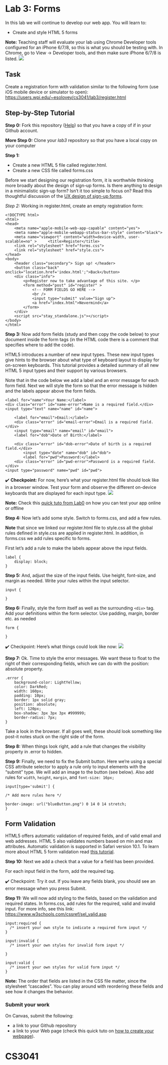 
# Lab 3:  Forms

In this lab we will continue to develop our web app. You will learn to:

- Create and style HTML 5 forms

**Note:** Teaching staff will evaluate your lab using Chrome Developer tools configured for an iPhone 6/7/8, so this is what you should be testing with. In Chrome, go to View -> Developer tools, and then make sure iPhone 6/7/8 is listed.
![](https://github.com/cs3041-hci-D20/lab3/blob/master/img/image1.png)

## Task

Create a registration form with validation similar to the following form (use iOS mobile device or simulator to open):
https://users.wpi.edu/~esolovey/cs3041/lab3/register.html

## Step-by-Step Tutorial

**Step 0:** Fork this repository ([Help](https://help.github.com/en/github/getting-started-with-github/fork-a-repo)) so that you have a copy of if in your Github account. 

**More Step 0:** Clone your *lab3* repository so that you have a local copy on your computer

**Step 1:** 
- Create a new HTML 5 file called register.html. 
- Create a new CSS file called forms.css

Before we start designing our registration form, it is worthwhile thinking more broadly about the design of sign-up forms. Is there anything to design in a minimalistic sign-up form? Isn’t it too simple to focus on? Read this thoughtful discussion of the [UX design of sign-up forms](https://designmodo.com/ux-sign-up-form/).
 
*Step 2:* Working in register.html, create an empty registration form:
```
<!DOCTYPE html> 
<html>   
<head>     
	<meta name="apple-mobile-web-app-capable" content="yes">    
	<meta name="apple-mobile-webapp-status-bar-style" content="black">
	<meta name="viewport" content="width=device-width, user-scalable=no" >     <title>Register</title>     
	<link rel="stylesheet" href="forms.css">
	<link rel="stylesheet" href="style.css">
</head>   
<body> 	
	<header class="secondary"> Sign up! </header>     
	<button class="back" onclick="location.href='index.html';">Back</button>     
	<div class="info">     
		<p>Register now to take advantage of this site. </p>    
		<form method="post" id="register" >             
			<!-- FORM FIELDS GO HERE -->       
			<br />       
			<input type="submit" value="Sign up">       
			<a href="index.html">Nevermind</a>      
		</form>          
	</div> 
	<script src="stay_standalone.js"></script>         
</body> 
</html>
```
**Step 3:** Now add form fields (study and then copy the code below) to your document inside the form tags (in the HTML code there is a comment that specifies where to add the code). 

HTML5 introduces a number of new input types. These new input types give hints to the browser about what type of keyboard layout to display for on-screen keyboards. This tutorial provides a detailed summary of all new HTML 5 input types and their support by various browsers.

Note that in the code below we add a label and an error message for each form field. Next we will style  the form so that the error message is hidden and the labels appear above the form fields.

```
<label for="name">Your Name:</label>
<div class="error" id="name-error">Name is a required field.</div>
<input type="text" name="name" id="name">

	<label for="email">Email:</label>
	<div class="error" id="email-error">Email is a required field.</div>
	<input type="email" name="email" id="email">
	<label for="dob">Date of Birth:</label>

	<div class="error" id="dob-error">Date of birth is a required field.</div>
		<input type="date" name="dob" id="dob">  
		<label for="pwd">Password:</label>
	<div class="error" id="pwd-error">Password is a required field.</div>       
<input type="password" name="pwd" id="pwd">
```

✔️ **Checkpoint:** For now, here’s what your register.html file should look like in a browser window. 
Test your form and observe the different on-device keyboards that are displayed for each input type.
![](https://github.com/cs3041-hci-D20/lab3/blob/master/img/image3.png) 

**Note:** Check this [quick tuto from Lab0](https://github.com/cs3041-hci-D20/lab0#4-create-your-gh-pages-branch) on how you can test your app online or offline

**Step 4:** Now let’s add some style. Switch to forms.css, and add a few rules. 

**Note** that since we linked our register.html file to style.css all the global rules defined in style.css are applied in register.html. In addition, in forms.css we add rules specific to forms.

First let’s add a rule to make the labels appear above the input fields.
```
label {
	display: block;
}
```
**Step 5:** And, adjust the size of the input fields. Use height, font-size, and margin as needed. Write your rules within the input selector.
```
input {

}
```
**Step 6:** Finally, style the form itself as well as the surrounding `<div>` tag. Add your definitions within the form selector. Use padding, margin, border etc. as needed
```
form {

} 
```

✔️ Checkpoint: Here’s what things could look like now: 
![](https://github.com/cs3041-hci-D20/lab3/blob/master/img/image2.png)

**Step 7:** Ok. Time to style the error messages. We want these to float to the right of their corresponding fields, which we can do with the position: absolute property.
```
.error {
	background-color: LightYellow;
	color: DarkRed;
	width: 160px;
	padding: 10px;
	border: 1px solid gray;
	position: absolute;
	left: 120px;
	box-shadow: 3px 3px 3px #999999;
	border-radius: 7px;
}
```
Take a look in the browser. If all goes well, these should look something like post-it notes stuck on the right side of the form. 

**Step 8:** When things look right, add a rule that changes the visibility property in .error to hidden. 

**Step 9:** Finally, we need to fix the Submit button. Here we’re using a special CSS attribute selector to apply a rule only to input elements with the “submit” type.  We will add an image to the button (see below). Also add rules for `width`, `height`, `margin`, and `font-size: 16px;`
```
input[type='submit'] {
	
/* Add more rules here */
	
border-image: url("blueButton.png") 0 14 0 14 stretch;
} 
```

## Form Validation

HTML5 offers automatic validation of required fields, and of valid email and web addresses. HTML 5 also validates numbers based on min and max attributes. Automatic validation is supported in Safari version 10.1. To learn more about HTML 5 form validation read [this tutorial](http://diveintohtml5.info/forms.html).

**Step 10:** Next we add a check that a value for a field has been provided.

For each input field in the form, add the required tag.

✔️ Checkpoint: Try it out. If you leave any fields blank, you should see an error message when you press Submit.  

**Step 11:** We will now add styling to the fields, based on the validation and required states. In forms.css, add rules for the required, valid and invalid input. For more info, see this link: https://www.w3schools.com/cssref/sel_valid.asp
```
input:required {
  /* insert your own style to indicate a required form input */
}

input:invalid {
  /* insert your own styles for invalid form input */
 
}

input:valid {
  /* insert your own styles for valid form input */
}
```
**Note:** The order that fields are listed in the CSS file matter, since the stylesheet “cascades”. You can play around with reordering these fields and see how it changes the behavior.

### Submit your work
On Canvas, submit the following: 
- a link to your Github repository
- a link to your Web page (check this quick tuto on [how to create your webpage](https://github.com/cs3041-hci-D20/lab0#4-create-your-gh-pages-branch)).
# CS3041
